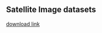 ## Satellite Image datasets
[download link](https://drive.google.com/file/d/13EMmfsyjrEbtisVuPOl1VUuJnjI7-4Ez/view)
